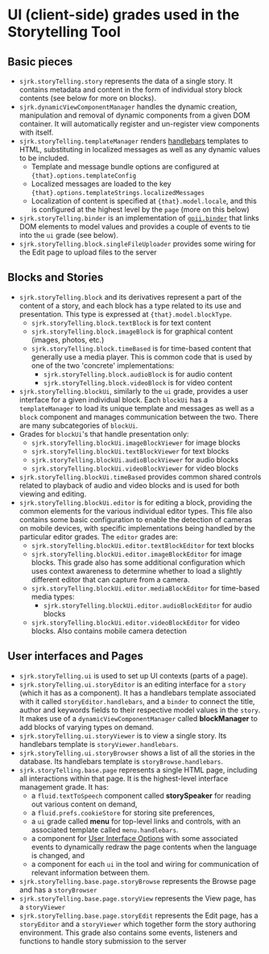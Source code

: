 # UI (client-side) grades used in the Storytelling Tool

## Basic pieces
- `sjrk.storyTelling.story` represents the data of a single story. It contains metadata and content in the form of individual story block contents (see below for more on blocks).
- `sjrk.dynamicViewComponentManager` handles the dynamic creation, manipulation and removal of dynamic components from a given DOM container. It will automatically register and un-register view components with itself.
- `sjrk.storyTelling.templateManager` renders [handlebars](https://handlebarsjs.com/) templates to HTML, substituting in localized messages as well as any dynamic values to be included.
  - Template and message bundle options are configured at `{that}.options.templateConfig`
  - Localized messages are loaded to the key `{that}.options.templateStrings.localizedMessages`
  - Localization of content is specified at `{that}.model.locale`, and this is configured at the highest level by the `page` (more on this below)
- `sjrk.storyTelling.binder` is an implementation of [`gpii.binder`](https://github.com/GPII/gpii-binder) that links DOM elements to model values and provides a couple of events to tie into the `ui` grade (see below).
- `sjrk.storyTelling.block.singleFileUploader` provides some wiring for the Edit page to upload files to the server

## Blocks and Stories
- `sjrk.storyTelling.block` and its derivatives represent a part of the content of a story, and each block has a type related to its use and presentation. This type is expressed at `{that}.model.blockType`.
    - `sjrk.storyTelling.block.textBlock` is for text content
    - `sjrk.storyTelling.block.imageBlock` is for graphical content (images, photos, etc.)
    - `sjrk.storyTelling.block.timeBased` is for time-based content that generally use a media player. This is common code that is used by one of the two 'concrete' implementations:
        - `sjrk.storyTelling.block.audioBlock` is for audio content
        - `sjrk.storyTelling.block.videoBlock` is for video content
- `sjrk.storyTelling.blockUi`, similarly to the `ui` grade, provides a user interface for a given individual block. Each `blockUi` has a `templateManager` to load its unique template and messages as well as a `block` component and manages communication between the two. There are many subcategories of `blockUi`.
- Grades for `blockUi`'s that handle presentation only:
    - `sjrk.storyTelling.blockUi.imageBlockViewer` for image blocks
    - `sjrk.storyTelling.blockUi.textBlockViewer` for text blocks
    - `sjrk.storyTelling.blockUi.audioBlockViewer` for audio blocks
    - `sjrk.storyTelling.blockUi.videoBlockViewer` for video blocks
- `sjrk.storyTelling.blockUi.timeBased` provides common shared controls related to playback of audio and video blocks and is used for both viewing and editing.
- `sjrk.storyTelling.blockUi.editor` is for editing a block, providing the common elements for the various individual editor types. This file also contains some basic configuration to enable the detection of cameras on mobile devices, with specific implementations being handled by the particular editor grades. The `editor` grades are:
    - `sjrk.storyTelling.blockUi.editor.textBlockEditor` for text blocks
    - `sjrk.storyTelling.blockUi.editor.imageBlockEditor` for image blocks. This grade also has some additional configuration which uses context awareness to determine whether to load a slightly different editor that can capture from a camera.
    - `sjrk.storyTelling.blockUi.editor.mediaBlockEditor` for time-based media types:
        - `sjrk.storyTelling.blockUi.editor.audioBlockEditor` for audio blocks
    - `sjrk.storyTelling.blockUi.editor.videoBlockEditor` for video blocks. Also contains mobile camera detection

## User interfaces and Pages
- `sjrk.storyTelling.ui` is used to set up UI contexts (parts of a page).
- `sjrk.storyTelling.ui.storyEditor` is an editing interface for a `story` (which it has as a component). It has a handlebars template associated with it called `storyEditor.handlebars`, and a `binder` to connect the title, author and keywords fields to their respective model values in the `story`. It makes use of a `dynamicViewComponentManager` called **blockManager** to add blocks of varying types on demand.
- `sjrk.storyTelling.ui.storyViewer` is to view a single story. Its handlebars template is `storyViewer.handlebars`.
- `sjrk.storyTelling.ui.storyBrowser` shows a list of all the stories in the database. Its handlebars template is `storyBrowse.handlebars`.
- `sjrk.storyTelling.base.page` represents a single HTML page, including all interactions within that page. It is the highest-level interface management grade. It has:
    - a `fluid.textToSpeech` component called **storySpeaker** for reading out various content on demand,
    - a `fluid.prefs.cookieStore` for storing site preferences,
    - a `ui` grade called **menu** for top-level links and controls, with an associated template called `menu.handlebars`.
    - a component for [User Interface Options](https://wiki.fluidproject.org/pages/viewpage.action?pageId=29959408) with some associated events to dynamically redraw the page contents when the language is changed, and
    - a component for each `ui` in the tool and wiring for communication of relevant information between them.
- `sjrk.storyTelling.base.page.storyBrowse` represents the Browse page and has a `storyBrowser`
- `sjrk.storyTelling.base.page.storyView` represents the View page, has a `storyViewer`
- `sjrk.storyTelling.base.page.storyEdit` represents the Edit page, has a `storyEditor` and a `storyViewer` which together form the story authoring environment. This grade also contains some events, listeners and functions to handle story submission to the server
